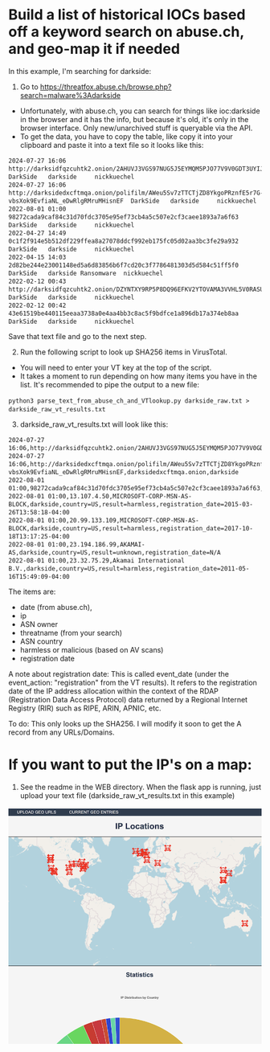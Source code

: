 # Build a list of historical IOCs based off a keyword search on abuse.ch, and geo-map it if needed

In this example, I'm searching for darkside:

1. Go to https://threatfox.abuse.ch/browse.php?search=malware%3Adarkside

- Unfortunately, with abuse.ch, you can search for things like ioc:darkside in the browser and it has the info, but because it's old, it's only in the browser interface. Only new/unarchived stuff is queryable via the API.
- To get the data, you have to copy the table, like copy it into your clipboard and paste it into a text file so it looks like this:

```
2024-07-27 16:06	http://darksidfqzcuhtk2.onion/2AHUVJ3VGS97NUG5J5EYMQM5PJO77V9V0GDT3UYIJGFZUTOQRLUX593CQ2EZ2ZEH	 DarkSide	darkside	 nickkuechel
2024-07-27 16:06	http://darksidedxcftmqa.onion/polifilm/AWeu5Sv7zTTCTjZD8YkgoPRznfE5r7G-vbsXok9EvfiaNL_eDwRlgRMruMHisnEF	 DarkSide	darkside	 nickkuechel
2022-08-01 01:00	98272cada9caf84c31d70fdc3705e95ef73cb4a5c507e2cf3caee1893a7a6f63	 DarkSide	darkside	 nickkuechel
2022-04-27 14:49	0c1f2f914e5b512df229ffea8a27078ddcf992eb175fc05d02aa3bc3fe29a932	 DarkSide	darkside	 nickkuechel
2022-04-15 14:03	2d82be244e23001148ed5a6d83856b6f7cd20c3f7786481303d5d584c51ff5f0	 DarkSide	darkside Ransomware	 nickkuechel
2022-02-12 00:43	http://darksidfqzcuhtk2.onion/DZYNTXY9RP5P8DQ96EFKV2YTOVAMA3VVHL5V0RASUBLBWZGLG51U4LOOBSHV9R0Y	 DarkSide	darkside	 nickkuechel
2022-02-12 00:42	43e61519be440115eeaa3738a0e4aa4bb3c8ac5f9bdfce1a896db17a374eb8aa	 DarkSide	darkside	 nickkuechel
```

Save that text file and go to the next step.

2. Run the following script to look up SHA256 items in VirusTotal. 
- You will need to enter your VT key at the top of the script. 
- It takes a moment to run depending on how many items you have in the list. It's recommended to pipe the output to a new file:

`python3 parse_text_from_abuse_ch_and_VTlookup.py darkside_raw.txt > darkside_raw_vt_results.txt`

3. darkside_raw_vt_results.txt will look like this:

```
2024-07-27 16:06,http://darksidfqzcuhtk2.onion/2AHUVJ3VGS97NUG5J5EYMQM5PJO77V9V0GDT3UYIJGFZUTOQRLUX593CQ2EZ2ZEH,darksidfqzcuhtk2.onion,darkside
2024-07-27 16:06,http://darksidedxcftmqa.onion/polifilm/AWeu5Sv7zTTCTjZD8YkgoPRznfE5r7G-vbsXok9EvfiaNL_eDwRlgRMruMHisnEF,darksidedxcftmqa.onion,darkside
2022-08-01 01:00,98272cada9caf84c31d70fdc3705e95ef73cb4a5c507e2cf3caee1893a7a6f63,98272cada9caf84c31d70fdc3705e95ef73cb4a5c507e2cf3caee1893a7a6f63,darkside
2022-08-01 01:00,13.107.4.50,MICROSOFT-CORP-MSN-AS-BLOCK,darkside,country=US,result=harmless,registration_date=2015-03-26T13:58:18-04:00
2022-08-01 01:00,20.99.133.109,MICROSOFT-CORP-MSN-AS-BLOCK,darkside,country=US,result=harmless,registration_date=2017-10-18T13:17:25-04:00
2022-08-01 01:00,23.194.186.99,AKAMAI-AS,darkside,country=US,result=unknown,registration_date=N/A
2022-08-01 01:00,23.32.75.29,Akamai International B.V.,darkside,country=US,result=harmless,registration_date=2011-05-16T15:49:09-04:00
```

The items are: 
- date (from abuse.ch), 
- ip
- ASN owner
- threatname (from your search)
- ASN country
- harmless or malicious (based on AV scans)
- registration date

A note about registration date: This is called event_date (under the event_action: "registration" from the VT results). It refers to the registration date of the IP address allocation within the context of the RDAP (Registration Data Access Protocol) data returned by a Regional Internet Registry (RIR) such as RIPE, ARIN, APNIC, etc.

To do: This only looks up the SHA256. I will modify it soon to get the A record from any URLs/Domains.

# If you want to put the IP's on a map:

1. See the readme in the WEB directory. When the flask app is running, just upload your text file (darkside_raw_vt_results.txt in this example)

![Map Example](WEB/map.png)